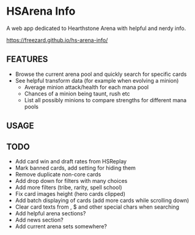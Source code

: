 # HSArena Info
A web app dedicated to Hearthstone Arena with helpful and nerdy info.

https://freezard.github.io/hs-arena-info/
 
## FEATURES
- Browse the current arena pool and quickly search for specific cards
- See helpful transform data (for example when evolving a minion)
  - Average minion attack/health for each mana pool
  - Chances of a minion being taunt, rush etc
  - List all possibly minions to compare strengths for different mana pools

## USAGE

## TODO
- Add card win and draft rates from HSReplay
- Mark banned cards, add setting for hiding them
- Remove duplicate non-core cards
- Add drop down for filters with many choices
- Add more filters (tribe, rarity, spell school)
- Fix card images height (hero cards clipped)
- Add batch displaying of cards (add more cards while scrolling down)
- Clear card texts from <b></b>, $ and other special chars when searching
- Add helpful arena sections?
- Add news section?
- Add current arena sets somewhere?
